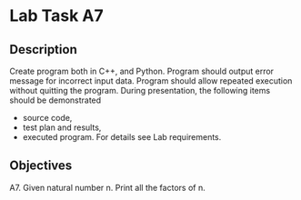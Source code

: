 # Lab Task A7

## Description

Create program both in C++, and Python. 
Program should output error message for incorrect input data. 
Program should allow repeated execution without quitting the program. 
During presentation, the following items should be demonstrated
 - source code,
 - test plan and results,
 - executed program.
For details see Lab requirements.

## Objectives 

A7. Given natural number n. Print all the factors of n.
